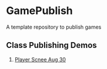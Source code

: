 # GamePublish
A template repository to publish games

## Class Publishing Demos

1. [Player Scnee Aug 30](player_scene_08_30/)
